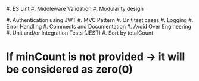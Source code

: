 #. ES Lint
#. Middleware Validation
#. Modularity design

#. Authentication using JWT
#. MVC Pattern
#. Unit test cases
#. Logging
#. Error Handling
#. Comments and Documentation
#. Avoid Over Engineering
#. Unit and/or Integration Tests (JEST)
#. Sort by totalCount
# If minCount is not provided -> it will be considered as zero(0)
